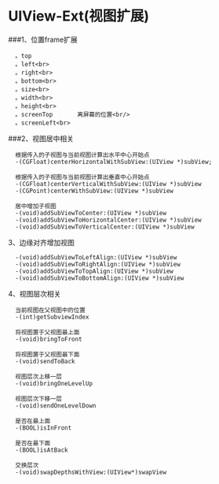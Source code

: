 UIView-Ext(视图扩展)
==========

###1、位置frame扩展

      。top       
      。left<br>
      。right<br>
      。bottom<br>
      。size<br>
      。width<br>
      。height<br>
      。screenTop       离屏幕的位置<br/>
      。screenLeft<br>

###2、视图居中相关

      根据传入的子视图与当前视图计算出水平中心开始点
      -(CGFloat)centerHorizontalWithSubView:(UIView *)subView;   

      根据传入的子视图与当前视图计算出垂直中心开始点
      -(CGFloat)centerVerticalWithSubView:(UIView *)subView
      -(CGPoint)centerWithSubView:(UIView *)subView

      居中增加子视图
      -(void)addSubViewToCenter:(UIView *)subView
      -(void)addSubViewToHorizontalCenter:(UIView *)subView
      -(void)addSubViewToVerticalCenter:(UIView *)subView


3、边缘对齐增加视图

      -(void)addSubViewToLeftAlign:(UIView *)subView
      -(void)addSubViewToRightAlign:(UIView *)subView
      -(void)addSubViewToTopAlign:(UIView *)subView
      -(void)addSubViewToBottomAlign:(UIView *)subView


4、视图层次相关

      当前视图在父视图中的位置
      -(int)getSubviewIndex
      
      将视图置于父视图最上面
      -(void)bringToFront
      
      将视图置于父视图最下面
      -(void)sendToBack
      
      视图层次上移一层
      -(void)bringOneLevelUp
      
      视图层次下移一层
      -(void)sendOneLevelDown
      
      是否在最上面
      -(BOOL)isInFront
      
      是否在最下面
      -(BOOL)isAtBack
      
      交换层次
      -(void)swapDepthsWithView:(UIView*)swapView

